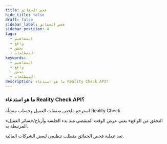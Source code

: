 ```yaml
---
title: فحص الحقائق
hide_title: false
draft: false
sidebar_label: فحص الحقائق
sidebar_position: 4
tags:
  - المفاهيم
  - واقع
  - تحقق
  - المصطلحات
keywords:
  - المفاهيم
  - واقع
  - تحقق
  - المصطلحات
description: ما هو استدعاء Reality Check API؟
---
```


### ما هو استدعاء Reality Check API؟

استرجع ملخص صفقات العميل وحساب منشأة Reality Check.

«التحقق من الواقع» يعني عرض الوقت المنقضي منذ بدء الجلسة وأرباح/خسائر العميل المرتبطة به.

تعد عملية فحص الحقائق متطلب تنظيمي لبعض الشركات المالية.
